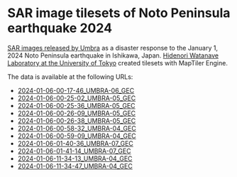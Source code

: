 # SAR image tilesets of Noto Peninsula earthquake 2024

[SAR images released by Umbra](https://x.com/umbraspace/status/1743677139633717555?s=20) as a disaster response to the January 1, 2024 Noto Peninsula earthquake in Ishikawa, Japan. [Hidenori Watanave Laboratory at the University of Tokyo](https://labo.wtnv.jp/) created tilesets with MapTiler Engine.

The data is available at the following URLs:

- [2024-01-06-00-17-46_UMBRA-06_GEC](https://wtnv-lab.github.io/20240102_Noto_Earthquake_SAR_Umbra/2024-01-06-00-17-46_UMBRA-06_GEC/)
- [2024-01-06-00-25-02_UMBRA-05_GEC](https://wtnv-lab.github.io/20240102_Noto_Earthquake_SAR_Umbra/2024-01-06-00-25-02_UMBRA-05_GEC/)
- [2024-01-06-00-25-36_UMBRA-05_GEC](https://wtnv-lab.github.io/20240102_Noto_Earthquake_SAR_Umbra/2024-01-06-00-25-36_UMBRA-05_GEC/)
- [2024-01-06-00-26-09_UMBRA-05_GEC](https://wtnv-lab.github.io/20240102_Noto_Earthquake_SAR_Umbra/2024-01-06-00-26-09_UMBRA-05_GEC/)
- [2024-01-06-00-26-38_UMBRA-05_GEC](https://wtnv-lab.github.io/20240102_Noto_Earthquake_SAR_Umbra/2024-01-06-00-26-38_UMBRA-05_GEC/)
- [2024-01-06-00-58-32_UMBRA-04_GEC](https://wtnv-lab.github.io/20240102_Noto_Earthquake_SAR_Umbra/2024-01-06-00-58-32_UMBRA-04_GEC/)
- [2024-01-06-00-59-09_UMBRA-04_GEC](https://wtnv-lab.github.io/20240102_Noto_Earthquake_SAR_Umbra/2024-01-06-00-59-09_UMBRA-04_GEC/)
- [2024-01-06-01-40-36_UMBRA-07_GEC](https://wtnv-lab.github.io/20240102_Noto_Earthquake_SAR_Umbra/2024-01-06-01-40-36_UMBRA-07_GEC/)
- [2024-01-06-01-41-14_UMBRA-07_GEC](https://wtnv-lab.github.io/20240102_Noto_Earthquake_SAR_Umbra/2024-01-06-01-41-14_UMBRA-07_GEC/)
- [2024-01-06-11-34-13_UMBRA-04_GEC](https://wtnv-lab.github.io/20240102_Noto_Earthquake_SAR_Umbra/2024-01-06-11-34-13_UMBRA-04_GEC/)
- [2024-01-06-11-34-47_UMBRA-04_GEC](https://wtnv-lab.github.io/20240102_Noto_Earthquake_SAR_Umbra/2024-01-06-11-34-47_UMBRA-04_GEC/)
